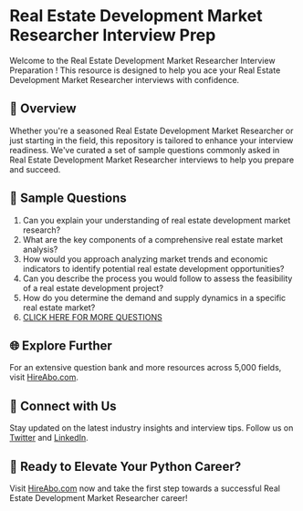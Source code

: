 # Real Estate Development Market Researcher Interview Prep

Welcome to the Real Estate Development Market Researcher Interview Preparation ! This resource is designed to help you ace your Real Estate Development Market Researcher interviews with confidence.

## 🚀 Overview

Whether you're a seasoned Real Estate Development Market Researcher or just starting in the field, this repository is tailored to enhance your interview readiness. We've curated a set of sample questions commonly asked in Real Estate Development Market Researcher interviews to help you prepare and succeed.

## 📝 Sample Questions

1. Can you explain your understanding of real estate development market research?
2. What are the key components of a comprehensive real estate market analysis?
3. How would you approach analyzing market trends and economic indicators to identify potential real estate development opportunities?
4. Can you describe the process you would follow to assess the feasibility of a real estate development project?
5. How do you determine the demand and supply dynamics in a specific real estate market?
6. [CLICK HERE FOR MORE QUESTIONS](https://hireabo.com/job/21_3_20/Real%20Estate%20Development%20Market%20Researcher)

## 🌐 Explore Further

For an extensive question bank and more resources across 5,000 fields, visit [HireAbo.com](https://www.hireabo.com).

## 📱 Connect with Us

Stay updated on the latest industry insights and interview tips. Follow us on [Twitter](https://twitter.com/hireabo) and [LinkedIn](https://www.linkedin.com/in/hire-abo-3609972a8/).

## 🚀 Ready to Elevate Your Python Career?

Visit [HireAbo.com](https://www.hireabo.com) now and take the first step towards a successful Real Estate Development Market Researcher career!